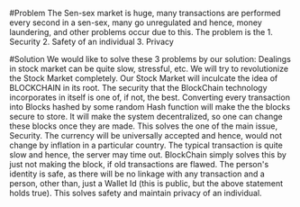 #Problem
The Sen-sex market is huge, many transactions are performed every second in a sen-sex, many go unregulated and hence, money laundering, and other problems occur due to this. The problem is the 1. Security 2. Safety of an individual 3. Privacy

#Solution
We would like to solve these 3 problems by our solution:
Dealings in stock market can be quite slow, stressful, etc. We will try to revolutionize the Stock Market completely. Our Stock Market will inculcate the idea of BLOCKCHAIN in its root. The security that the BlockChain technology incorporates in itself is one of, if not, the best. Converting every transaction into Blocks hashed by some random Hash function will make the the blocks secure to store. It will make the system decentralized, so one can change these blocks once they are made. This solves the one of the main issue, Security. The currency will be universally accepted and hence, would not change by inflation in a particular country. The typical transaction is quite slow and hence, the server may time out. BlockChain simply solves this by just not making the block, if old transactions are flawed. The person's identity is safe, as there will be no linkage with any transaction and a person, other than, just a Wallet Id (this is public, but the above statement holds true). This solves safety and maintain privacy of an individual.

